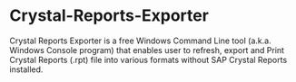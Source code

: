 # Crystal-Reports-Exporter
Crystal Reports Exporter is a free Windows Command Line tool (a.k.a. Windows Console program) that enables user to refresh, export and Print Crystal Reports (.rpt) file into various formats without SAP Crystal Reports installed.